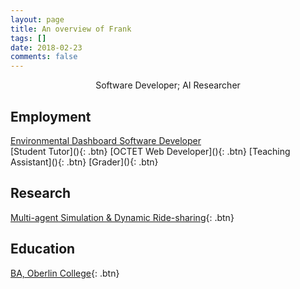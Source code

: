 ```yaml
---
layout: page
title: An overview of Frank
tags: []
date: 2018-02-23
comments: false
---
```

    
<center>Software Developer; AI Researcher</center>

## Employment
<div markdown="0">
	<a href="{{site.url}}/CV" class="btn btn-success">
	Environmental Dashboard Software Developer
</a></div>
[Student Tutor](){: .btn}
[OCTET Web Developer](){: .btn}
[Teaching Assistant](){: .btn}
[Grader](){: .btn}

## Research 
[Multi-agent Simulation & Dynamic Ride-sharing]({{site.url}}/research17){: .btn}

## Education
[BA, Oberlin College](){: .btn}